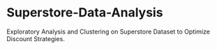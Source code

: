 # Superstore-Data-Analysis
Exploratory Analysis and Clustering on Superstore Dataset to Optimize Discount Strategies.
